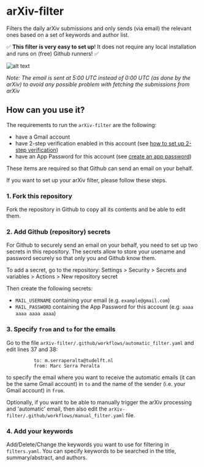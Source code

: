 # arXiv-filter

Filters the daily arXiv submissions and only sends (via email) the relevant ones based on a set of keywords and author list.

:white_check_mark: **This filter is very easy to set up**! It does not require any local installation and runs on (free) Github runners! :white_check_mark:

![alt text](https://github.com/MarcSerraPeralta/arXiv-filter/blob/main/example_email.png?raw=true)

_Note: The email is sent at 5:00 UTC instead of 0:00 UTC (as done by the arXiv) to avoid any possible problem with fetching the submissions from arXiv_

## How can you use it?

The requirements to run the `arXiv-filter` are the following:
- have a Gmail account
- have 2-step verification enabled in this account (see [how to set up 2-step verification](https://support.google.com/accounts/answer/185839?hl=en&co=GENIE.Platform%3DAndroid)) 
- have an App Password for this account (see [create an app password](https://support.google.com/accounts/answer/185833?hl=en))

These items are required so that Github can send an email on your behalf.

If you want to set up your arXiv filter, please follow these steps.

### 1. Fork this repository

Fork the repository in Github to copy all its contents and be able to edit them.

### 2. Add Github (repository) secrets

For Github to securely send an email on your behalf, you need to set up two secrets in this repository.
The secrets allow to store your usename and password securely so that only you and Github know them.

To add a secret, go to the repository: 
Settings > Security > Secrets and variables > Actions > New repository secret

Then create the following secrets:
- `MAIL_USERNAME` containing your email (e.g. `example@gmail.com`)
- `MAIL_PASSWORD` containing the App Password for this account (e.g. `aaaa aaaa aaaa aaaa`)

### 3. Specify `from` and `to` for the emails

Go to the file `arXiv-filter/.github/workflows/automatic_filter.yaml` and edit lines 37 and 38:
```
          to: m.serraperalta@tudelft.nl
          from: Marc Serra Peralta
```
to specify the email where you want to receive the automatic emails (it can be the same Gmail account) in `to` and the name of the sender (i.e. your Gmail account) in `from`. 

Optionally, if you want to be able to manually trigger the arXiv processing and 'automatic' email,
then also edit the `arXiv-filter/.github/workflows/manual_filter.yaml` file.

### 4. Add your keywords

Add/Delete/Change the keywords you want to use for filtering in `filters.yaml`.
You can specify keywords to be searched in the title, summary/abstract, and authors.

